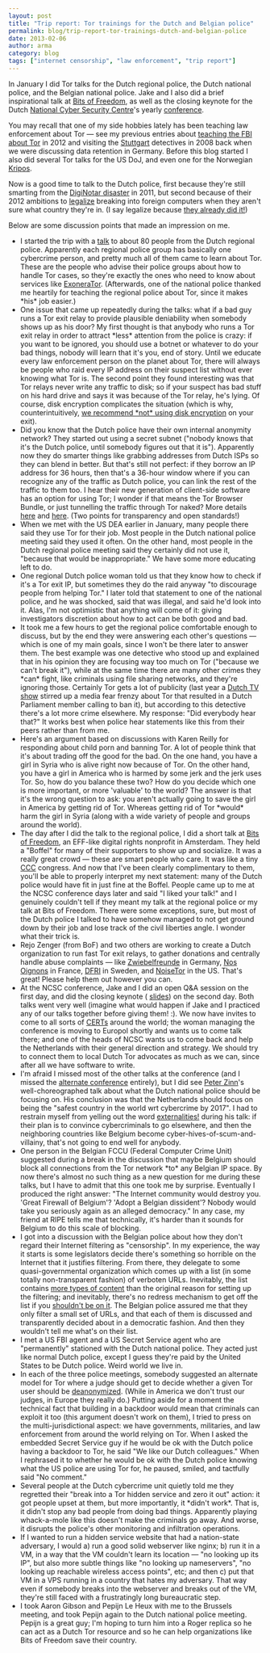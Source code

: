```yaml
---
layout: post
title: "Trip report: Tor trainings for the Dutch and Belgian police"
permalink: blog/trip-report-tor-trainings-dutch-and-belgian-police
date: 2013-02-06
author: arma
category: blog
tags: ["internet censorship", "law enforcement", "trip report"]
---
```


In January I did Tor talks for the Dutch regional police, the Dutch national police, and the Belgian national police. Jake and I also did a brief inspirational talk at [Bits of Freedom](https://www.bof.nl/home/english-bits-of-freedom/), as well as the closing keynote for the Dutch [National Cyber Security Centre](https://www.ncsc.nl/english)'s yearly [conference](https://www.ncsc.nl/english/conference).

You may recall that one of my side hobbies lately has been teaching law enforcement about Tor — see my previous entries about [teaching the FBI about Tor](https://blog.torproject.org/blog/trip-report-october-fbi-conference) in 2012 and visiting the [Stuttgart](https://blog.torproject.org/blog/talking-german-police-stuttgart) detectives in 2008 back when we were discussing data retention in Germany. Before this blog started I also did several Tor talks for the US DoJ, and even one for the Norwegian [Kripos](http://en.wikipedia.org/wiki/National_Criminal_Investigation_Service_%28Norway%29).

Now is a good time to talk to the Dutch police, first because they're still smarting from the [DigiNotar disaster](http://en.wikipedia.org/wiki/DigiNotar) in 2011, but second because of their 2012 ambitions to [legalize](https://www.bof.nl/2012/10/18/dutch-proposal-to-search-and-destroy-foreign-computers/) breaking into foreign computers when they aren't sure what country they're in. (I say legalize because [they already did it!](https://lists.torproject.org/pipermail/tor-talk/2011-September/021198.html))

Below are some discussion points that made an impression on me.

- I started the trip with a [talk](http://freehaven.net/~arma/slides-dex13.pdf) to about 80 people from the Dutch regional police. Apparently each regional police group has basically one cybercrime person, and pretty much all of them came to learn about Tor. These are the people who advise their police groups about how to handle Tor cases, so they're exactly the ones who need to know about services like [ExoneraTor](https://metrics.torproject.org/exonerator.html). (Afterwards, one of the national police thanked me heartily for teaching the regional police about Tor, since it makes \*his\* job easier.)
- One issue that came up repeatedly during the talks: what if a bad guy runs a Tor exit relay to provide plausible deniability when somebody shows up as his door? My first thought is that anybody who runs a Tor exit relay in order to attract \*less\* attention from the police is crazy: if you want to be ignored, you should use a botnet or whatever to do your bad things, nobody will learn that it's you, end of story. Until we educate every law enforcement person on the planet about Tor, there will always be people who raid every IP address on their suspect list without ever knowing what Tor is. The second point they found interesting was that Tor relays never write any traffic to disk; so if your suspect has bad stuff on his hard drive and says it was because of the Tor relay, he's lying. Of course, disk encryption complicates the situation (which is why, counterintuitively, [we recommend \*not\* using disk encryption](https://trac.torproject.org/projects/tor/wiki/doc/TorExitGuidelines) on your exit).
- Did you know that the Dutch police have their own internal anonymity network? They started out using a secret subnet ("nobody knows that it's the Dutch police, until somebody figures out that it is"). Apparently now they do smarter things like grabbing addresses from Dutch ISPs so they can blend in better. But that's still not perfect: if they borrow an IP address for 36 hours, then that's a 36-hour window where if you can recognize any of the traffic as Dutch police, you can link the rest of the traffic to them too. I hear their new generation of client-side software has an option for using Tor; I wonder if that means the Tor Browser Bundle, or just tunnelling the traffic through Tor naked? More details [here](https://www.security.nl/artikel/41028/1/Politieprovider_laat_agenten_anoniem_rechercheren.html) and [here](http://www.nctv.nl/Images/security-infrastructure-for-irn_tcm126-444149.pdf). (Two points for transparency and open standards!)
- When we met with the US DEA earlier in January, many people there said they use Tor for their job. Most people in the Dutch national police meeting said they used it often. On the other hand, most people in the Dutch regional police meeting said they certainly did not use it, "because that would be inappropriate." We have some more educating left to do.
- One regional Dutch police woman told us that they know how to check if it's a Tor exit IP, but sometimes they do the raid anyway "to discourage people from helping Tor." I later told that statement to one of the national police, and he was shocked, said that was illegal, and said he'd look into it. Alas, I'm not optimistic that anything will come of it: giving investigators discretion about how to act can be both good and bad.
- It took me a few hours to get the regional police comfortable enough to discuss, but by the end they were answering each other's questions — which is one of my main goals, since I won't be there later to answer them. The best example was one detective who stood up and explained that in his opinion they are focusing way too much on Tor ("because we can't break it"), while at the same time there are many other crimes they \*can\* fight, like criminals using file sharing networks, and they're ignoring those. Certainly Tor gets a lot of publicity (last year a [Dutch TV show](http://www.sbs6.nl/programmas/undercover-in-nederland/over) stirred up a media fear frenzy about Tor that resulted in a Dutch Parliament member calling to ban it), but according to this detective there's a lot more crime elsewhere. My response: "Did everybody hear that?" It works best when police hear statements like this from their peers rather than from me.
- Here's an argument based on discussions with Karen Reilly for responding about child porn and banning Tor. A lot of people think that it's about trading off the good for the bad. On the one hand, you have a girl in Syria who is alive right now because of Tor. On the other hand, you have a girl in America who is harmed by some jerk and the jerk uses Tor. So, how do you balance these two? How do you decide which one is more important, or more 'valuable' to the world? The answer is that it's the wrong question to ask: you aren't actually going to save the girl in America by getting rid of Tor. Whereas getting rid of Tor \*would\* harm the girl in Syria (along with a wide variety of people and groups around the world).
- The day after I did the talk to the regional police, I did a short talk at [Bits of Freedom](https://www.bof.nl/home/english-bits-of-freedom/), an EFF-like digital rights nonprofit in Amsterdam. They held a "Boffel" for many of their supporters to show up and socialize. It was a really great crowd — these are smart people who care. It was like a tiny [CCC](https://blog.torproject.org/blog/trip-report-29c3) congress. And now that I've been clearly complimentary to them, you'll be able to properly interpret my next statement: many of the Dutch police would have fit in just fine at the Boffel. People came up to me at the NCSC conference days later and said "I liked your talk!" and I genuinely couldn't tell if they meant my talk at the regional police or my talk at Bits of Freedom. There were some exceptions, sure, but most of the Dutch police I talked to have somehow managed to not get ground down by their job and lose track of the civil liberties angle. I wonder what their trick is.
- Rejo Zenger (from BoF) and two others are working to create a Dutch organization to run fast Tor exit relays, to gather donations and centrally handle abuse complaints — like [Zwiebelfreunde](https://www.torservers.net/) in Germany, [Nos Oignons](http://nos-oignons.net/) in France, [DFRI](https://dfri.se/) in Sweden, and [NoiseTor](http://noisetor.net/) in the US. That's great! Please help them out however you can.
- At the NCSC conference, Jake and I did an open Q&A session on the first day, and did the closing keynote ( [slides](http://freehaven.net/~arma/slides-ncsc13.pdf)) on the second day. Both talks went very well (imagine what would happen if Jake and I practiced any of our talks together before giving them! :). We now have invites to come to all sorts of [CERTs](http://en.wikipedia.org/wiki/CERT_Coordination_Center) around the world; the woman managing the conference is moving to Europol shortly and wants us to come talk there; and one of the heads of NCSC wants us to come back and help the Netherlands with their general direction and strategy. We should try to connect them to local Dutch Tor advocates as much as we can, since after all we have software to write.
- I'm afraid I missed most of the other talks at the conference (and I missed the [alternate conference](http://alt-s.nl/) entirely), but I did see [Peter Zinn](https://www.ncsc.nl/english/conference/conference-2013/speakers/peter-zinn.html)'s well-choreographed talk about what the Dutch national police should be focusing on. His conclusion was that the Netherlands should focus on being the "safest country in the world wrt cybercrime by 2017". I had to restrain myself from yelling out the word [externalities!](http://en.wikipedia.org/wiki/Externality) during his talk: if their plan is to convince cybercriminals to go elsewhere, and then the neighboring countries like Belgium become cyber-hives-of-scum-and-villainy, that's not going to end well for anybody.
- One person in the Belgian FCCU (Federal Computer Crime Unit) suggested during a break in the discussion that maybe Belgium should block all connections from the Tor network \*to\* any Belgian IP space. By now there's almost no such thing as a new question for me during these talks, but I have to admit that this one took me by surprise. Eventually I produced the right answer: "The Internet community would destroy you. 'Great Firewall of Belgium'? 'Adopt a Belgian dissident'? Nobody would take you seriously again as an alleged democracy." In any case, my friend at RIPE tells me that technically, it's harder than it sounds for Belgium to do this scale of blocking.
- I got into a discussion with the Belgian police about how they don't regard their Internet filtering as "censorship". In my experience, the way it starts is some legislators decide there's something so horrible on the Internet that it justifies filtering. From there, they delegate to some quasi-governmental organization which comes up with a list (in some totally non-transparent fashion) of verboten URLs. Inevitably, the list contains [more types of content](http://thepiratebay.se/blog/195) than the original reason for setting up the filtering; and inevitably, there's no redress mechanism to get off the list if you [shouldn't be on it](http://www.smh.com.au/national/dentists-website-on-leaked-blacklist-20090319-93cl.html). The Belgian police assured me that they only filter a small set of URLs, and that each of them is discussed and transparently decided about in a democratic fashion. And then they wouldn't tell me what's on their list.
- I met a US FBI agent and a US Secret Service agent who are "permanently" stationed with the Dutch national police. They acted just like normal Dutch police, except I guess they're paid by the United States to be Dutch police. Weird world we live in.
- In each of the three police meetings, somebody suggested an alternate model for Tor where a judge should get to decide whether a given Tor user should be [deanonymized](https://www.torproject.org/docs/faq#Backdoor). (While in America we don't trust our judges, in Europe they really do.) Putting aside for a moment the technical fact that building in a backdoor would mean that criminals can exploit it too (this argument doesn't work on them), I tried to press on the multi-jurisdictional aspect: we have governments, militaries, and law enforcement from around the world relying on Tor. When I asked the embedded Secret Service guy if he would be ok with the Dutch police having a backdoor to Tor, he said "We like our Dutch colleagues." When I rephrased it to whether he would be ok with the Dutch police knowing what the US police are using Tor for, he paused, smiled, and tactfully said "No comment."
- Several people at the Dutch cybercrime unit quietly told me they regretted their "break into a Tor hidden service and zero it out" action: it got people upset at them, but more importantly, it \*didn't work\*. That is, it didn't stop any bad people from doing bad things. Apparently playing whack-a-mole like this doesn't make the criminals go away. And worse, it disrupts the police's other monitoring and infiltration operations.
- If I wanted to run a hidden service website that had a nation-state adversary, I would a) run a good solid webserver like nginx; b) run it in a VM, in a way that the VM couldn't learn its location — "no looking up its IP", but also more subtle things like "no looking up nameservers", "no looking up reachable wireless access points", etc; and then c) put that VM in a VPS running in a country that hates my adversary. That way even if somebody breaks into the webserver and breaks out of the VM, they're still faced with a frustratingly long bureaucratic step.
- I took Aaron Gibson and Pepijn Le Heux with me to the Brussels meeting, and took Pepijn again to the Dutch national police meeting. Pepijn is a great guy; I'm hoping to turn him into a Roger replica so he can act as a Dutch Tor resource and so he can help organizations like Bits of Freedom save their country.

